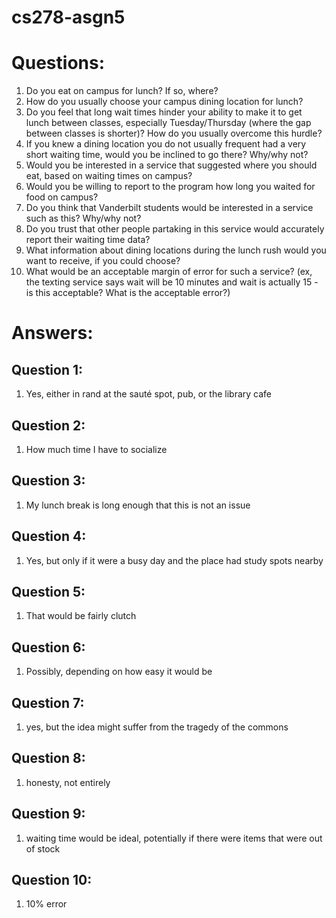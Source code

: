 # cs278-asgn5

# Questions:
  1. Do you eat on campus for lunch?  If so, where?
  2. How do you usually choose your campus dining location for lunch?
  3. Do you feel that long wait times hinder your ability to make it to get lunch between classes, especially Tuesday/Thursday (where the gap between classes is shorter)?  How do you usually overcome this hurdle?
  4. If you knew a dining location you do not usually frequent had a very short waiting time, would you be inclined to go there?  Why/why not?
  5. Would you be interested in a service that suggested where you should eat, based on waiting times on campus?
  6. Would you be willing to report to the program how long you waited for food on campus?
  7. Do you think that Vanderbilt students would be interested in a service such as this?  Why/why not?
  8. Do you trust that other people partaking in this service would accurately report their waiting time data?
  9. What information about dining locations during the lunch rush would you want to receive, if you could choose?
  10. What would be an acceptable margin of error for such a service? (ex, the texting service says wait will be 10 minutes and wait is actually 15 - is this acceptable? What is the acceptable error?)


# Answers:
## Question 1:
1. Yes, either in rand at the sauté spot, pub, or the library cafe
## Question 2:
1. How much time I have to socialize
## Question 3:
1. My lunch break is long enough that this is not an issue
## Question 4:
1. Yes, but only if it were a busy day and the place had study spots nearby 
## Question 5:
1. That would be fairly clutch 
## Question 6:
1. Possibly, depending on how easy it would be
## Question 7:
1. yes, but the idea might suffer from the tragedy of the commons
## Question 8:
1. honesty, not entirely
## Question 9:
1. waiting time would be ideal, potentially if there were items that were out of stock 
## Question 10:
1. 10% error

